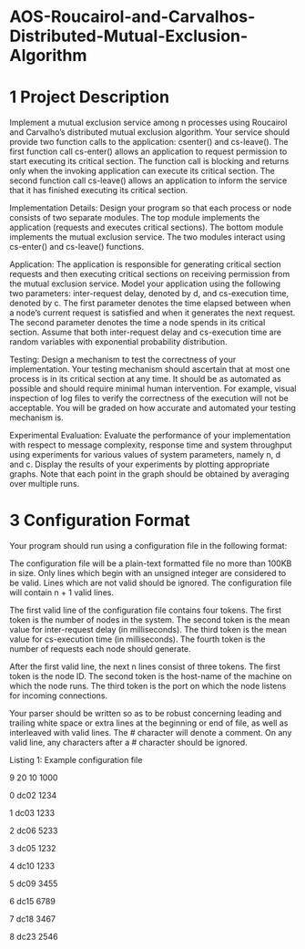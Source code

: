 # AOS-Roucairol-and-Carvalhos-Distributed-Mutual-Exclusion-Algorithm

# 1 Project Description

Implement a mutual exclusion service among n processes using Roucairol and Carvalho’s distributed
mutual exclusion algorithm. Your service should provide two function calls to the application: csenter() and cs-leave(). The first function call cs-enter() allows an application to request permission
to start executing its critical section. The function call is blocking and returns only when the
invoking application can execute its critical section. The second function call cs-leave() allows an
application to inform the service that it has finished executing its critical section.

Implementation Details: Design your program so that each process or node consists of two
separate modules. The top module implements the application (requests and executes critical
sections). The bottom module implements the mutual exclusion service. The two modules interact
using cs-enter() and cs-leave() functions.

Application: The application is responsible for generating critical section requests and then
executing critical sections on receiving permission from the mutual exclusion service. Model your
application using the following two parameters: inter-request delay, denoted by d, and cs-execution
time, denoted by c. The first parameter denotes the time elapsed between when a node’s current
request is satisfied and when it generates the next request. The second parameter denotes the time
a node spends in its critical section. Assume that both inter-request delay and cs-execution time are
random variables with exponential probability distribution.

Testing: Design a mechanism to test the correctness of your implementation. Your testing mechanism should ascertain that at most one process is in its critical section at any time. It should
be as automated as possible and should require minimal human intervention. For example, visual
inspection of log files to verify the correctness of the execution will not be acceptable. You will be
graded on how accurate and automated your testing mechanism is.

Experimental Evaluation: Evaluate the performance of your implementation with respect to
message complexity, response time and system throughput using experiments for various values
of system parameters, namely n, d and c. Display the results of your experiments by plotting
appropriate graphs. Note that each point in the graph should be obtained by averaging over
multiple runs.

# 3 Configuration Format

Your program should run using a configuration file in the following format:

The configuration file will be a plain-text formatted file no more than 100KB in size. Only lines
which begin with an unsigned integer are considered to be valid. Lines which are not valid should
be ignored. The configuration file will contain n + 1 valid lines.

The first valid line of the configuration file contains four tokens. The first token is the number
of nodes in the system. The second token is the mean value for inter-request delay (in milliseconds).
The third token is the mean value for cs-execution time (in milliseconds). The fourth token is the
number of requests each node should generate.

After the first valid line, the next n lines consist of three tokens. The first token is the node
ID. The second token is the host-name of the machine on which the node runs. The third token is
the port on which the node listens for incoming connections.

Your parser should be written so as to be robust concerning leading and trailing white space or
extra lines at the beginning or end of file, as well as interleaved with valid lines. The # character
will denote a comment. On any valid line, any characters after a # character should be ignored.

Listing 1: Example configuration file

9 20 10 1000

0 dc02 1234

1 dc03 1233

2 dc06 5233

3 dc05 1232

4 dc10 1233

5 dc09 3455

6 dc15 6789

7 dc18 3467

8 dc23 2546
